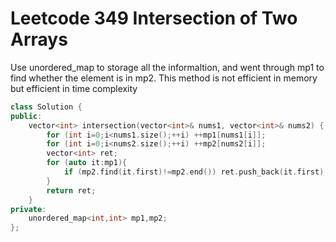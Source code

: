 # Leetcode 349 Intersection of Two Arrays


Use unordered_map to storage all the informaltion, and went through mp1 to find whether the element is in mp2.
This method is not efficient in memory but efficient in time complexity
```cpp
class Solution {
public:
    vector<int> intersection(vector<int>& nums1, vector<int>& nums2) {
        for (int i=0;i<nums1.size();++i) ++mp1[nums1[i]];
        for (int i=0;i<nums2.size();++i) ++mp2[nums2[i]];
        vector<int> ret;
        for (auto it:mp1){
            if (mp2.find(it.first)!=mp2.end()) ret.push_back(it.first);
        }
        return ret;
    }
private:
    unordered_map<int,int> mp1,mp2;
};
```
